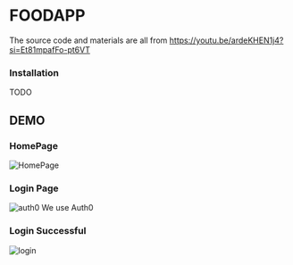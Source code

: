 # FOODAPP
The source code and materials are all from https://youtu.be/ardeKHEN1j4?si=Et81mpafFo-pt6VT
### Installation ###
TODO
## DEMO ##
### HomePage ###
![HomePage](https://github.com/user-attachments/assets/9f217e58-2d98-4c63-a8b3-7e8c6be2fd0d)

### Login Page ###
![auth0](https://github.com/user-attachments/assets/17288236-1991-48f6-a1c0-2639cf984418)
We use Auth0

### Login Successful ###
![login](https://github.com/user-attachments/assets/f7d9a565-bd60-4956-b6da-a025405a8a9e)
